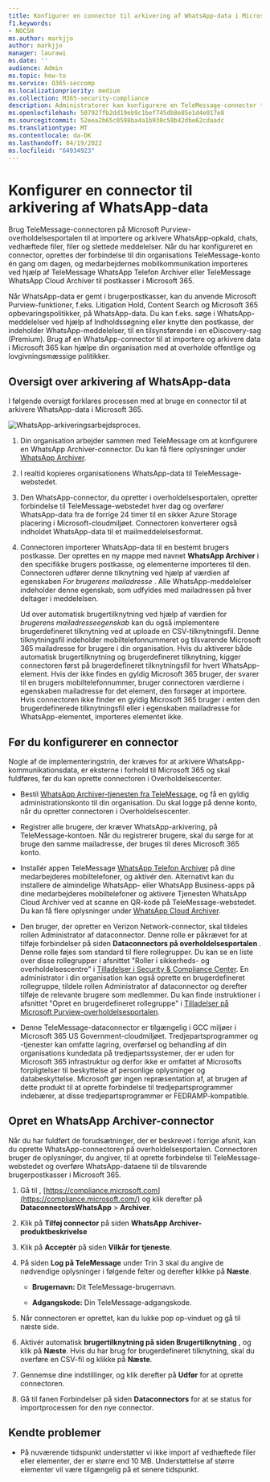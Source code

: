```yaml
---
title: Konfigurer en connector til arkivering af WhatsApp-data i Microsoft 365
f1.keywords:
- NOCSH
ms.author: markjjo
author: markjjo
manager: laurawi
ms.date: ''
audience: Admin
ms.topic: how-to
ms.service: O365-seccomp
ms.localizationpriority: medium
ms.collection: M365-security-compliance
description: Administratorer kan konfigurere en TeleMessage-connector til at importere og arkivere WhatsApp-data i Microsoft 365. Det giver dig mulighed for at arkivere data fra tredjepartsdatakilder i Microsoft 365 så du kan bruge funktioner til overholdelse af angivne standarder, f.eks. juridisk bevarelse, indholdssøgning og opbevaringspolitikker til at administrere din organisations tredjepartsdata.
ms.openlocfilehash: 507927fb2dd19eb9c1bef745db8e85e1d4e017e8
ms.sourcegitcommit: 52eea2b65c0598ba4a1b930c58b42dbe62cdaadc
ms.translationtype: MT
ms.contentlocale: da-DK
ms.lasthandoff: 04/19/2022
ms.locfileid: "64934923"
---
```

# <a name="set-up-a-connector-to-archive-whatsapp-data"></a>Konfigurer en connector til arkivering af WhatsApp-data

Brug TeleMessage-connectoren på Microsoft Purview-overholdelsesportalen til at importere og arkivere WhatsApp-opkald, chats, vedhæftede filer, filer og slettede meddelelser. Når du har konfigureret en connector, oprettes der forbindelse til din organisations TeleMessage-konto én gang om dagen, og medarbejdernes mobilkommunikation importeres ved hjælp af TeleMessage WhatsApp Telefon Archiver eller TeleMessage WhatsApp Cloud Archiver til postkasser i Microsoft 365.

Når WhatsApp-data er gemt i brugerpostkasser, kan du anvende Microsoft Purview-funktioner, f.eks. Litigation Hold, Content Search og Microsoft 365 opbevaringspolitikker, på WhatsApp-data. Du kan f.eks. søge i WhatsApp-meddelelser ved hjælp af Indholdssøgning eller knytte den postkasse, der indeholder WhatsApp-meddelelser, til en tilsynsførende i en eDiscovery-sag (Premium). Brug af en WhatsApp-connector til at importere og arkivere data i Microsoft 365 kan hjælpe din organisation med at overholde offentlige og lovgivningsmæssige politikker.

## <a name="overview-of-archiving-whatsapp-data"></a>Oversigt over arkivering af WhatsApp-data

I følgende oversigt forklares processen med at bruge en connector til at arkivere WhatsApp-data i Microsoft 365.

![WhatsApp-arkiveringsarbejdsproces.](../media/WhatsAppConnectorWorkflow.png)

1. Din organisation arbejder sammen med TeleMessage om at konfigurere en WhatsApp Archiver-connector. Du kan få flere oplysninger under [WhatsApp Archiver](https://www.telemessage.com/office365-activation-for-whatsapp-archiver).

2. I realtid kopieres organisationens WhatsApp-data til TeleMessage-webstedet.

3. Den WhatsApp-connector, du opretter i overholdelsesportalen, opretter forbindelse til TeleMessage-webstedet hver dag og overfører WhatsApp-data fra de forrige 24 timer til en sikker Azure Storage placering i Microsoft-cloudmiljøet. Connectoren konverterer også indholdet WhatsApp-data til et mailmeddelelsesformat.

4. Connectoren importerer WhatsApp-data til en bestemt brugers postkasse. Der oprettes en ny mappe med navnet **WhatsApp Archiver** i den specifikke brugers postkasse, og elementerne importeres til den. Connectoren udfører denne tilknytning ved hjælp af værdien af egenskaben *For brugerens mailadresse* . Alle WhatsApp-meddelelser indeholder denne egenskab, som udfyldes med mailadressen på hver deltager i meddelelsen.

   Ud over automatisk brugertilknytning ved hjælp af værdien for *brugerens mailadresseegenskab* kan du også implementere brugerdefineret tilknytning ved at uploade en CSV-tilknytningsfil. Denne tilknytningsfil indeholder mobiltelefonnummeret og tilsvarende Microsoft 365 mailadresse for brugere i din organisation. Hvis du aktiverer både automatisk brugertilknytning og brugerdefineret tilknytning, kigger connectoren først på brugerdefineret tilknytningsfil for hvert WhatsApp-element. Hvis der ikke findes en gyldig Microsoft 365 bruger, der svarer til en brugers mobiltelefonnummer, bruger connectoren værdierne i egenskaben mailadresse for det element, den forsøger at importere. Hvis connectoren ikke finder en gyldig Microsoft 365 bruger i enten den brugerdefinerede tilknytningsfil eller i egenskaben mailadresse for WhatsApp-elementet, importeres elementet ikke.

## <a name="before-you-set-up-a-connector"></a>Før du konfigurerer en connector

Nogle af de implementeringstrin, der kræves for at arkivere WhatsApp-kommunikationsdata, er eksterne i forhold til Microsoft 365 og skal fuldføres, før du kan oprette connectoren i Overholdelsescenter.

- Bestil [WhatsApp Archiver-tjenesten fra TeleMessage,](https://www.telemessage.com/mobile-archiver/order-mobile-archiver-for-o365) og få en gyldig administrationskonto til din organisation. Du skal logge på denne konto, når du opretter connectoren i Overholdelsescenter.

- Registrer alle brugere, der kræver WhatsApp-arkivering, på TeleMessage-kontoen. Når du registrerer brugere, skal du sørge for at bruge den samme mailadresse, der bruges til deres Microsoft 365 konto.

- Installér appen TeleMessage [WhatsApp Telefon Archiver](https://www.telemessage.com/mobile-archiver/whatsapp-phone-archiver-2/) på dine medarbejderes mobiltelefoner, og aktivér den. Alternativt kan du installere de almindelige WhatsApp- eller WhatsApp Business-apps på dine medarbejderes mobiltelefoner og aktivere Tjenesten WhatsApp Cloud Archiver ved at scanne en QR-kode på TeleMessage-webstedet. Du kan få flere oplysninger under [WhatsApp Cloud Archiver](https://www.telemessage.com/mobile-archiver/whatsapp-archiver/whatsapp-cloud-archiver/).

- Den bruger, der opretter en Verizon Network-connector, skal tildeles rollen Administrator af dataconnector. Denne rolle er påkrævet for at tilføje forbindelser på siden **Dataconnectors på overholdelsesportalen** . Denne rolle føjes som standard til flere rollegrupper. Du kan se en liste over disse rollegrupper i afsnittet "Roller i sikkerheds- og overholdelsescentre" i [Tilladelser i Security & Compliance Center](../security/office-365-security/permissions-in-the-security-and-compliance-center.md#roles-in-the-security--compliance-center). En administrator i din organisation kan også oprette en brugerdefineret rollegruppe, tildele rollen Administrator af dataconnector og derefter tilføje de relevante brugere som medlemmer. Du kan finde instruktioner i afsnittet "Opret en brugerdefineret rollegruppe" i [Tilladelser på Microsoft Purview-overholdelsesportalen](microsoft-365-compliance-center-permissions.md#create-a-custom-role-group).

- Denne TeleMessage-dataconnector er tilgængelig i GCC miljøer i Microsoft 365 US Government-cloudmiljøet. Tredjepartsprogrammer og -tjenester kan omfatte lagring, overførsel og behandling af din organisations kundedata på tredjepartssystemer, der er uden for Microsoft 365 infrastruktur og derfor ikke er omfattet af Microsofts forpligtelser til beskyttelse af personlige oplysninger og databeskyttelse. Microsoft gør ingen repræsentation af, at brugen af dette produkt til at oprette forbindelse til tredjepartsprogrammer indebærer, at disse tredjepartsprogrammer er FEDRAMP-kompatible.

## <a name="create-a-whatsapp-archiver-connector"></a>Opret en WhatsApp Archiver-connector

Når du har fuldført de forudsætninger, der er beskrevet i forrige afsnit, kan du oprette WhatsApp-connectoren på overholdelsesportalen. Connectoren bruger de oplysninger, du angiver, til at oprette forbindelse til TeleMessage-webstedet og overføre WhatsApp-dataene til de tilsvarende brugerpostkasser i Microsoft 365.

1. Gå til , [https://compliance.microsoft.com](https://compliance.microsoft.com/) og klik derefter på **DataconnectorsWhatsApp** >  **Archiver**.

2. Klik på **Tilføj connector** på siden **WhatsApp Archiver-produktbeskrivelse**

3. Klik på **Acceptér** på siden **Vilkår for tjeneste**.

4. På siden **Log på TeleMessage** under Trin 3 skal du angive de nødvendige oplysninger i følgende felter og derefter klikke på **Næste**.

   - **Brugernavn:** Dit TeleMessage-brugernavn.

   - **Adgangskode:** Din TeleMessage-adgangskode.

5. Når connectoren er oprettet, kan du lukke pop op-vinduet og gå til næste side.

6. Aktivér automatisk **brugertilknytning på siden Brugertilknytning** , og klik på **Næste**. Hvis du har brug for brugerdefineret tilknytning, skal du overføre en CSV-fil og klikke på **Næste**.

7. Gennemse dine indstillinger, og klik derefter på **Udfør** for at oprette connectoren.

8. Gå til fanen Forbindelser på siden **Dataconnectors** for at se status for importprocessen for den nye connector.

## <a name="known-issues"></a>Kendte problemer

- På nuværende tidspunkt understøtter vi ikke import af vedhæftede filer eller elementer, der er større end 10 MB. Understøttelse af større elementer vil være tilgængelig på et senere tidspunkt.
